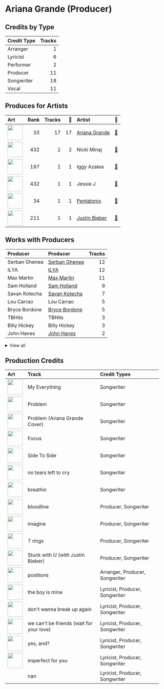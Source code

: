 # Ariana Grande (Producer)

## Credits by Type

| Credit Type | Tracks |
|:---|---:|
| Arranger | 1 |
| Lyricist | 6 |
| Performer | 2 |
| Producer | 11 |
| Songwriter | 18 |
| Vocal | 11 |

## Produces for Artists

| Art | Rank | Tracks | 💚 | Artist | 🔗 |
|:---|---:|---:|---:|:---|:---|
| <img src="https://i.scdn.co/image/ab6761610000e5eb40b5c07ab77b6b1a9075fdc0" alt="" width="50" /> | 33 | 17 | 17 | [Ariana Grande](../../artists/ariana_grande/overview.md) | [🔗](https://open.spotify.com/artist/66CXWjxzNUsdJxJ2JdwvnR) |
| <img src="https://i.scdn.co/image/ab6761610000e5eb07a50f0a9a8f11e5a1102cbd" alt="" width="50" /> | 432 | 2 | 2 | Nicki Minaj | [🔗](https://open.spotify.com/artist/0hCNtLu0JehylgoiP8L4Gh) |
| <img src="https://i.scdn.co/image/ab6761610000e5eb698a6abf2897a8fc8283cc0c" alt="" width="50" /> | 197 | 1 | 1 | Iggy Azalea | [🔗](https://open.spotify.com/artist/5yG7ZAZafVaAlMTeBybKAL) |
| <img src="https://i.scdn.co/image/ab6761610000e5eb91f0dd753c09e051675a1ca6" alt="" width="50" /> | 432 | 1 | 1 | Jessie J | [🔗](https://open.spotify.com/artist/2gsggkzM5R49q6jpPvazou) |
| <img src="https://i.scdn.co/image/ab6761610000e5ebd910f1c80f8283f62540792b" alt="" width="50" /> | 34 | 1 | 1 | [Pentatonix](../../artists/pentatonix/overview.md) | [🔗](https://open.spotify.com/artist/26AHtbjWKiwYzsoGoUZq53) |
| <img src="https://i.scdn.co/image/ab6761610000e5eb8ae7f2aaa9817a704a87ea36" alt="" width="50" /> | 211 | 1 | 1 | [Justin Bieber](../../artists/justin_bieber/overview.md) | [🔗](https://open.spotify.com/artist/1uNFoZAHBGtllmzznpCI3s) |

## Works with Producers

| Producer | Producer | Tracks |
|:---|:---|---:|
| Serban Ghenea | [Serban Ghenea](../serban_ghenea/overview.md) | 12 |
| ILYA | [ILYA](../ilya/overview.md) | 12 |
| Max Martin | [Max Martin](../max_martin/overview.md) | 11 |
| Sam Holland | [Sam Holland](../sam_holland/overview.md) | 9 |
| Savan Kotecha | [Savan Kotecha](../savan_kotecha/overview.md) | 7 |
| Lou Carrao | Lou Carrao | 5 |
| Bryce Bordone | [Bryce Bordone](../bryce_bordone/overview.md) | 5 |
| TBHits | TBHits | 3 |
| Billy Hickey | Billy Hickey | 3 |
| John Hanes | [John Hanes](../john_hanes/overview.md) | 2 |


<details>
<summary>View all</summary>

| Producer | Producer | Tracks |
|:---|:---|---:|
| Victoria Monét | Victoria Monét (Victoria Monét) | 2 |
| Tayla Parx | Tayla Parx | 2 |
| Iggy Azalea | Iggy Azalea | 2 |
| Peter Svensson | Peter Svensson | 2 |
| Brendan Morawski | Brendan Morawski | 2 |
| Oscar Hammerstein II | Oscar Hammerstein II | 1 |
| Gregg Rominiecki | Gregg Rominiecki | 1 |
| Scootie | Scootie | 1 |
| Alexander Kronlund | Alexander Kronlund | 1 |
| Devin Nakao | Devin Nakao | 1 |
| Noah Passovoy | Noah Passovoy | 1 |
| Angelina Barrett | Angelina Barrett | 1 |
| Lionel Crasta | Lionel Crasta | 1 |
| Josh Gudwin | [Josh Gudwin](../josh_gudwin/overview.md) | 1 |
| Peter Kahm | Peter Kahm | 1 |
| Pop Wansel | Pop Wansel | 1 |
| Joe Gallagher | Joe Gallagher | 1 |
| Shellback | [Shellback](../shellback/overview.md) | 1 |
| Justin Bieber | Justin Bieber | 1 |
| Jameel Roberts | Jameel Roberts | 1 |
| Priscilla Renea | Priscilla Renea | 1 |
| Rafael Fadul | Rafael Fadul | 1 |
| Jason Evigan | Jason Evigan | 1 |
| Happy Perez | Happy Perez | 1 |
| Nicki Minaj | Nicki Minaj | 1 |
| Michael "Mikey" Foster | Michael "Mikey" Foster | 1 |
| Mattias Bylund | Mattias Bylund | 1 |
| Nija | Nija | 1 |
| Davide Rossi | Davide Rossi | 1 |
| Brian Vincent Bates | Brian Vincent Bates | 1 |
| Njomza | Njomza | 1 |
| Scooter Braun | Scooter Braun | 1 |
| Richard Rodgers | Richard Rodgers | 1 |
| Peter Carlsson | Peter Carlsson | 1 |
| Skyler Stonestreet | Skyler Stonestreet | 1 |
| DaviDior | DaviDior | 1 |
| Shintaro Yasuda | Shintaro Yasuda | 1 |
| Whitney Phillips | Whitney Phillips | 1 |
| Mr. Franks | Mr. Franks | 1 |
| Kaydence | Kaydence | 1 |
| London on da Track | London on da Track | 1 |
| Freddy Wexler | Freddy Wexler | 1 |
| Gian Stone | Gian Stone | 1 |

</details>


## Production Credits

| Art | Track | Credit Types |
|:---|:---|:---|
| <img src="https://i.scdn.co/image/ab67616d0000b273deec12a28d1e336c5052e9aa" alt="" width="50" /> | My Everything | Songwriter |
| <img src="https://i.scdn.co/image/ab67616d0000b273deec12a28d1e336c5052e9aa" alt="" width="50" /> | Problem | Songwriter |
| <img src="https://i.scdn.co/image/ab67616d0000b2732aef4a2297fc883d45e6cb2b" alt="" width="50" /> | Problem (Ariana Grande Cover) | Songwriter |
| <img src="https://i.scdn.co/image/ab67616d0000b273d6ec808748fa5b0c2d3a6618" alt="" width="50" /> | Focus | Songwriter |
| <img src="https://i.scdn.co/image/ab67616d0000b273628d506d5bddb09099db242c" alt="" width="50" /> | Side To Side | Songwriter |
| <img src="https://i.scdn.co/image/ab67616d0000b273c3af0c2355c24ed7023cd394" alt="" width="50" /> | no tears left to cry | Songwriter |
| <img src="https://i.scdn.co/image/ab67616d0000b273c3af0c2355c24ed7023cd394" alt="" width="50" /> | breathin | Songwriter |
| <img src="https://i.scdn.co/image/ab67616d0000b27356ac7b86e090f307e218e9c8" alt="" width="50" /> | bloodline | Producer, Songwriter |
| <img src="https://i.scdn.co/image/ab67616d0000b27356ac7b86e090f307e218e9c8" alt="" width="50" /> | imagine | Producer, Songwriter |
| <img src="https://i.scdn.co/image/ab67616d0000b27356ac7b86e090f307e218e9c8" alt="" width="50" /> | 7 rings | Producer, Songwriter |
| <img src="https://i.scdn.co/image/ab67616d0000b2732babb9dbd8f5146112f1bf86" alt="" width="50" /> | Stuck with U (with Justin Bieber) | Producer, Songwriter |
| <img src="https://i.scdn.co/image/ab67616d0000b2735ef878a782c987d38d82b605" alt="" width="50" /> | positions | Arranger, Producer, Songwriter |
| <img src="https://i.scdn.co/image/ab67616d0000b2738b58d20f1b77295730db15b4" alt="" width="50" /> | the boy is mine | Lyricist, Producer, Songwriter |
| <img src="https://i.scdn.co/image/ab67616d0000b2738b58d20f1b77295730db15b4" alt="" width="50" /> | don't wanna break up again | Lyricist, Producer, Songwriter |
| <img src="https://i.scdn.co/image/ab67616d0000b2738b58d20f1b77295730db15b4" alt="" width="50" /> | we can't be friends (wait for your love) | Lyricist, Producer, Songwriter |
| <img src="https://i.scdn.co/image/ab67616d0000b2738b58d20f1b77295730db15b4" alt="" width="50" /> | yes, and? | Lyricist, Producer, Songwriter |
| <img src="https://i.scdn.co/image/ab67616d0000b2738b58d20f1b77295730db15b4" alt="" width="50" /> | imperfect for you | Lyricist, Producer, Songwriter |
| | nan | Lyricist, Producer, Songwriter |
